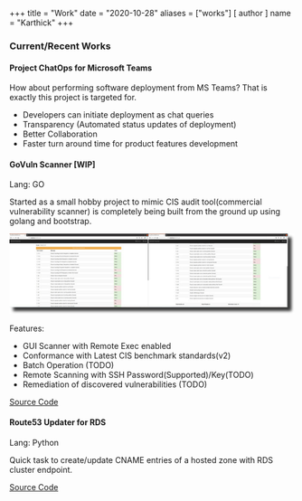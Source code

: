 +++
title = "Work"
date = "2020-10-28"
aliases = ["works"]
[ author ]
  name = "Karthick"
+++

### Current/Recent Works

#### Project ChatOps for Microsoft Teams

How about performing software deployment from MS Teams? That is exactly this project is targeted for.
- Developers can initiate deployment as chat queries
- Transparency (Automated status updates of deployment)
- Better Collaboration
- Faster turn around time for product features development

#### GoVuln Scanner [WIP]

Lang: GO

Started as a small hobby project to mimic CIS audit tool(commercial vulnerability scanner) is completely being built from the ground up using golang and bootstrap.

![](https://raw.githubusercontent.com/corestackdev/images/main/gv.png)

Features:
- GUI Scanner with Remote Exec enabled
- Conformance with Latest CIS benchmark standards(v2)
- Batch Operation (TODO)
- Remote Scanning with SSH Password(Supported)/Key(TODO)
- Remediation of discovered vulnerabilities (TODO)

[Source Code](https://github.com/karthick-kk/govuln-scanner)

#### Route53 Updater for RDS

Lang: Python

Quick task to create/update CNAME entries of a hosted zone with RDS cluster endpoint.

[Source Code](https://raw.githubusercontent.com/karthick-kk/aws-automation/main/dnsupdate_rds.py)
